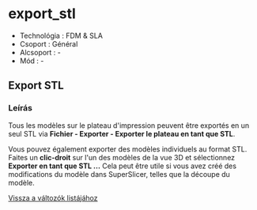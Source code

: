 # export\_stl

* Technológia :  FDM & SLA
* Csoport : Général
* Alcsoport : -
* Mód : - 

## Export STL

### Leírás

Tous les modèles sur le plateau d'impression peuvent être exportés en un seul STL via **Fichier - Exporter - Exporter le plateau en tant que STL**.

Vous pouvez également exporter des modèles individuels au format STL. Faites un **clic-droit** sur l'un des modèles de la vue 3D et sélectionnez **Exporter en tant que STL ...** Cela peut être utile si vous avez créé des modifications du modèle dans SuperSlicer, telles que la découpe du modèle.

[Vissza a változók listájához](/)


